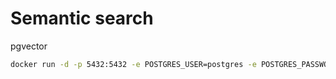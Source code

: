 # Semantic search

pgvector

```bash
docker run -d -p 5432:5432 -e POSTGRES_USER=postgres -e POSTGRES_PASSWORD=postgres -e POSTGRES_DB=postgres ankane/pgvector
```
